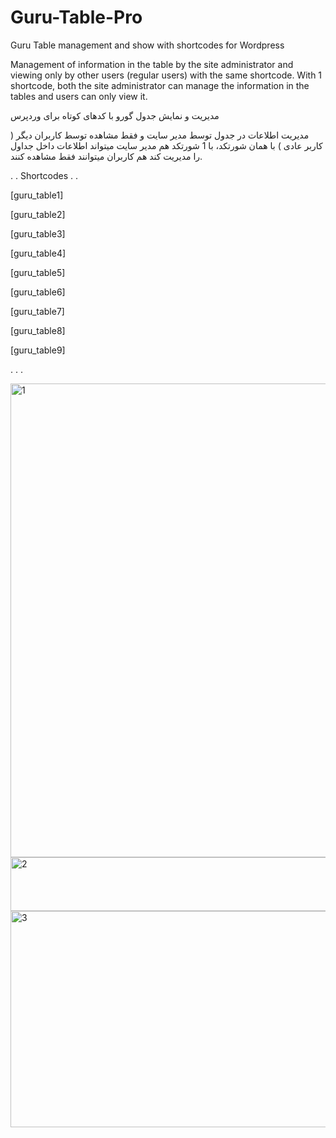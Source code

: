 # Guru-Table-Pro
Guru Table management and show with shortcodes for Wordpress

Management of information in the table by the site administrator and viewing only by other users (regular users) with the same shortcode. With 1 shortcode, both the site administrator can manage the information in the tables and users can only view it.

مدیریت و نمایش جدول گورو با کدهای کوتاه برای وردپرس

مدیریت اطلاعات در جدول توسط مدیر سایت و فقط مشاهده توسط کاربران دیگر ( کاربر عادی ) با همان شورتکد، با 1 شورتکد هم مدیر سایت میتواند اطلاعات داخل جداول را مدیریت کند هم کاربران میتوانند فقط مشاهده کنند.

.
.
Shortcodes 
.
.

[guru_table1]

[guru_table2]

[guru_table3]

[guru_table4]

[guru_table5]

[guru_table6]

[guru_table7]

[guru_table8]

[guru_table9]

.
.
.

<img width="960" height="758" alt="1" src="https://github.com/user-attachments/assets/e6d1961a-768a-4e43-b3b0-8172e0683553" />


<img width="890" height="86" alt="2" src="https://github.com/user-attachments/assets/3dd75c75-6aac-4852-b81b-c355f7944b33" />



<img width="956" height="346" alt="3" src="https://github.com/user-attachments/assets/dcd4763a-01a3-4f0c-a9e5-59e3fcc9ac46" />

